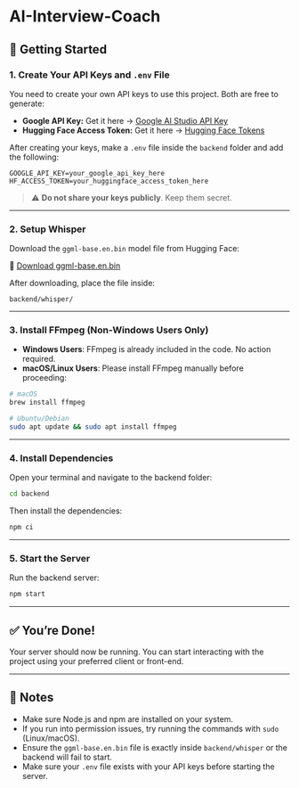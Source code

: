 # AI-Interview-Coach

## 🚀 Getting Started

### 1. Create Your API Keys and `.env` File

You need to create your own API keys to use this project. Both are free to generate:

- **Google API Key:** Get it here → [Google AI Studio API Key](https://aistudio.google.com/apikey)
- **Hugging Face Access Token:** Get it here → [Hugging Face Tokens](https://huggingface.co/settings/tokens)

After creating your keys, make a `.env` file inside the `backend` folder and add the following:

```env
GOOGLE_API_KEY=your_google_api_key_here
HF_ACCESS_TOKEN=your_huggingface_access_token_here
```

> ⚠️ **Do not share your keys publicly**. Keep them secret.

---

### 2. Setup Whisper

Download the `ggml-base.en.bin` model file from Hugging Face:

🔗 [Download ggml-base.en.bin](https://huggingface.co/ggerganov/whisper.cpp/blob/main/ggml-base.en.bin)

After downloading, place the file inside:

```
backend/whisper/
```

---

### 3. Install FFmpeg (Non-Windows Users Only)

- **Windows Users**: FFmpeg is already included in the code. No action required.
- **macOS/Linux Users**: Please install FFmpeg manually before proceeding:

```bash
# macOS
brew install ffmpeg

# Ubuntu/Debian
sudo apt update && sudo apt install ffmpeg
```

---

### 4. Install Dependencies

Open your terminal and navigate to the backend folder:

```bash
cd backend
```

Then install the dependencies:

```bash
npm ci
```

---

### 5. Start the Server

Run the backend server:

```bash
npm start
```

---

## ✅ You’re Done!

Your server should now be running. You can start interacting with the project using your preferred client or front-end.

---

## 📝 Notes

- Make sure Node.js and npm are installed on your system.
- If you run into permission issues, try running the commands with `sudo` (Linux/macOS).
- Ensure the `ggml-base.en.bin` file is exactly inside `backend/whisper` or the backend will fail to start.
- Make sure your `.env` file exists with your API keys before starting the server.
